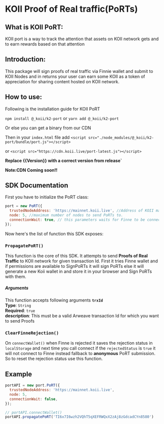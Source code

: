 # KOII Proof of Real traffic(PoRTs)
## What is KOII PoRT:
KOII port is a way to track the attention that assets on KOII network gets and to earn rewards based on that attention
## Introduction:

This package will sign proofs of real traffic via Finnie wallet and submit to KOII Nodes and in returns your user can earn some KOII as a token of appreciation for sharing content hosted on KOII network.

## How to use:

Following is the installation guide for KOII PoRT

`npm install @_koii/k2-port`
or
`yarn add @_koii/k2-port`

Or else you can get a binary from our CDN

Then in your `index.html` file add
`<script src="./node_modules/@_koii/k2-port/bundle/port.js"></script>`

or 
`<script src="https://cdn.koii.live/port-latest.js"></script>`

**Replace {{Version}} with a correct version from release`**

**Note:CDN Coming soon!!**

## SDK Documentation

First you have to initialize the PoRT class:

```js
port = new PoRT({
  trustedNodeAddress: 'https://mainnet.koii.live', //Address of KOII mainnet
  node: 5, //maximum number of nodes to send PoRTs to.
  connectionWait: true, // this parameters waits for Finne to be connected
});
```

Now here's the list of function this SDK exposes:

<!-- ### **`ConnectWallet()`**
This function is optional. It attempts to connect to Finne wallet and get permissions to Sign PoRTs you can also use `koiiWallet.connect()` instead of this this function.

##### Arguments

This function accepts an optional options object which for now includes following options.

**`ignoreRejection`** <br />
**Type**: `Boolean` <br />
**description**: On `connectWallet()` when Finne is rejected it saves the rejection status in `localStorage` and next time you call connect if the `rejectedStatus` is `true` it will not connect instead fallback to **anonymous** PoRT submission. So provide this flag as `true` if you want to override this rejection status.
 <br /> -->
### **`PropagatePoRT()`** <br />
This function is the core of this SDK. It attempts to send **Proofs of Real Traffic** to KOII network for given transaction Id. First it tries Finne wallet and if permissions are available to SignPoRTs it will sign PoRTs else it will generate a new Koii wallet in and store it in your browser and Sign PoRTs with them.
 <br />
##### Arguments

This function accepts following arguments
**`trxId`** <br />
**Type**: `String` <br />
**Required**: `true` <br />
**description**: This must be a valid Arweave transaction Id for which you want to send Proofs

### **`ClearFinneRejection()`** <br />
On `connectWallet()` when Finne is rejected it saves the rejection status in `localStorage` and next time you call connect if the `rejectedStatus` is `true` it will not connect to Finne instead fallback to **anonymous** PoRT submission. So to reset the rejection status use this function.
 <br />
## Example

```js
portAPI = new port.PoRT({
  trustedNodeAddress: 'https://mainnet.koii.live',
  node: 5,
  connectionWait: false,
});

// portAPI.connectWallet()
portAPI.propagatePoRT('TI6x7I6wzh2VQhT5qXEFRWQxX2zAj8zGdcadCYn8580')
```
